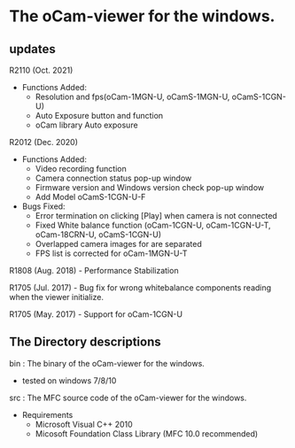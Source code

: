 # The oCam-viewer for the windows.
## updates

R2110 (Oct. 2021)</br>
- Functions Added:
    - Resolution and fps(oCam-1MGN-U, oCamS-1MGN-U, oCamS-1CGN-U)</br>
    - Auto Exposure button and function</br>
    - oCam library Auto exposure</br>

R2012 (Dec. 2020)</br>
- Functions Added:
    - Video recording function</br>
    - Camera connection status pop-up window</br>
    - Firmware version and Windows version check pop-up window</br>
    - Add Model oCamS-1CGN-U-F</br>
- Bugs Fixed:
    - Error termination on clicking [Play] when camera is not connected</br>
    - Fixed White balance function (oCam-1CGN-U, oCam-1CGN-U-T, oCam-18CRN-U, oCamS-1CGN-U)</br>
    - Overlapped camera images for  are separated</br>
    - FPS list is corrected for oCam-1MGN-U-T</br>

R1808 (Aug. 2018)
    - Performance Stabilization

R1705 (Jul. 2017)
    - Bug fix for wrong whitebalance components reading when the viewer initialize.

R1705 (May. 2017)
    - Support for oCam-1CGN-U
  
   
## The Directory descriptions
bin : The binary of the oCam-viewer for the windows.
- tested on windows 7/8/10
    
src : The MFC source code of the oCam-viewer for the windows.
- Requirements
    - Microsoft Visual C++ 2010
    - Micosoft Foundation Class Library (MFC 10.0 recommended)

